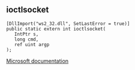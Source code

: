 ## ioctlsocket

```
[DllImport("ws2_32.dll", SetLastError = true)]
public static extern int ioctlsocket(
   IntPtr s,
   long cmd,
   ref uint argp
);
```

[Microsoft documentation](https://docs.microsoft.com/en-us/windows/win32/api/winsock/nf-winsock-ioctlsocket)
